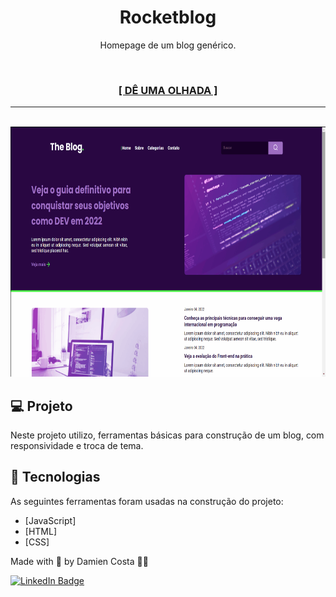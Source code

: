 <h1 align="center">Rocketblog</h1>

<p align="center">Homepage de um blog genérico.</p><br>
<h3 align="center"><a href="https://mienblack.github.io/rocketblog/" target="_blank"><strong>[ DÊ UMA OLHADA ]</strong></a></h3>

---

<br>


<div align="center">
  <img alt="the eblog homepage" title="Homepage de um blog" src="./toREADME/blog.gif" height="400px"/>

</div>

## 💻 Projeto

Neste projeto utilizo, ferramentas básicas para construção de um blog, com responsividade e troca de tema.

## 🚀 Tecnologias

As seguintes ferramentas foram usadas na construção do projeto:

- [JavaScript]
- [HTML]
- [CSS]

Made with 💟 by Damien Costa ✌🏿

<a href="https://www.linkedin.com/in/damien-costa-969953164/" target="_blank">![LinkedIn Badge](https://img.shields.io/badge/-Damien_Costa-blue?style=flat-square&logo=Linkedin&logoColor=white&link=https://www.linkedin.com/in/damien-costa-969953164/)
